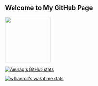 ## Welcome to My GitHub Page
<img align="center" src="https://avatars.githubusercontent.com/u/21143857?v=4" width="150" style="border-radius=100%">

[![Anurag's GitHub stats](https://github-readme-stats.vercel.app/api?username=gitipasand)](https://github.com/gitipasand/github-readme-stats)

[![willianrod's wakatime stats](https://github-readme-stats.vercel.app/api/wakatime?username=gitipasand)](https://github.com/gitipasand/github-readme-stats)
